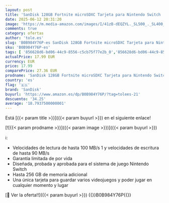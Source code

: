 ```yaml
---
layout: post
title: 'SanDisk 128GB Fortnite microSDXC Tarjeta para Nintendo Switch  Tarjeta de memoria con licencia de Nintendo'
date: 2025-06-12 20:31:20
image: 'https://m.media-amazon.com/images/I/41zB-dEQZYL._SL500_._SL400_.jpg'
comments: true
category: ofertas
author: 'tole.es'
slug: 'B0B984Y76P-es SanDisk 128GB Fortnite microSDXC Tarjeta para Nintendo...'
sku: 'B0B984Y76P-es'
tags: [ '856628d6-bd06-44c9-8556-c5cb75f77e2b_0','856628d6-bd06-44c9-8556-c5cb75f77e2b_8201','Accesorios para Nintendo Switch','Accesorios para PS4, Xbox One y Nintendo Switch','Arborist Merchandising Root','Hardware y juegos para Nintendo Switch','Self Service','Special Features Stores','Videojuegos','nintendo','sandisk','🇪🇸', ]
actualPrice: 17.99 EUR
currency: EUR
price: 17.99
comparePrice: 27.36 EUR
prodname: 'SanDisk 128GB Fortnite microSDXC Tarjeta para Nintendo Switch  Tarjeta de memoria con licencia de Nintendo'
country: 'es'
flag: '🇪🇸'
brand: 'SanDisk'
buyurl: 'https://www.amazon.es/dp/B0B984Y76P/?tag=tolees-21'
descuento: '34.25'
average: '18.7937500000001'
---
```


Está [{{< param title >}}]({{< param buyurl >}}) en el siguiente enlace!

[![{{< param prodname >}}]({{< param image >}})]({{< param buyurl >}})

ℹ️:

- Velocidades de lectura de hasta 100 MB/s 1 y velocidades de escritura de hasta 90 MB/s
- Garantía limitada de por vida
- Diseñada, probada y aprobada para el sistema de juego Nintendo Switch
- Hasta 256 GB de memoria adicional
- Una única tarjeta para guardar varios videojuegos y poder jugar en cualquier momento y lugar

[🛒 Ver la oferta!!]({{< param buyurl >}})
{{<world>}}B0B984Y76P{{</world>}}
